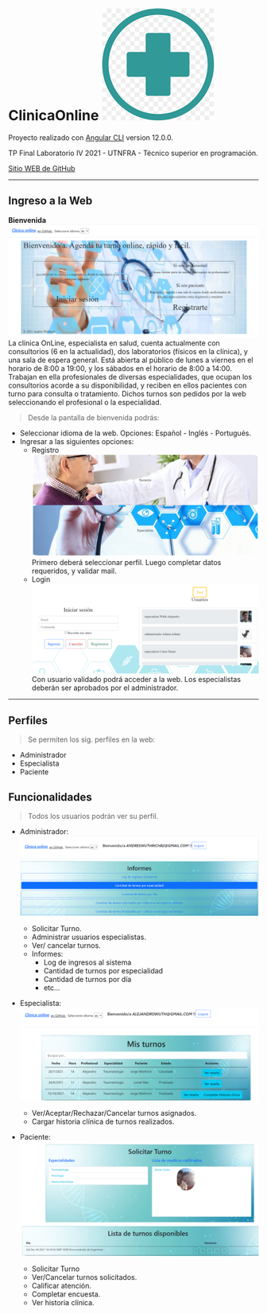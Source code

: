 # ClinicaOnline ![Logo](src/assets/imagenes/logo.png "Logo")

Proyecto realizado con [Angular CLI](https://github.com/angular/angular-cli) version 12.0.0.

TP Final Laboratorio IV 2021 - UTNFRA - Técnico superior en programación.

[Sitio WEB de GitHub](https://github.com/AndresWuthrich/clinicaonlineadw)

-----
## Ingreso a la Web 

**Bienvenida**
![Bienvenido](src/assets/imagenes/bienvenido2.png "Bienvenido")
La clínica OnLine, especialista en salud, cuenta actualmente con consultorios (6 en la actualidad), dos laboratorios (físicos en la clínica), y una sala de espera general. Está abierta al público de lunes a viernes en el horario de 8:00 a 19:00, y los sábados en el horario de 8:00 a 14:00. Trabajan en ella profesionales de diversas especialidades, que ocupan los consultorios acorde a su disponibilidad, y reciben en ellos pacientes con turno para consulta o tratamiento. Dichos turnos son pedidos por la web seleccionando el profesional o la especialidad.

>Desde la pantalla de bienvenida podrás:
* Seleccionar idioma de la web. Opciones: Español - Inglés - Portugués.
* Ingresar a las siguientes opciones:
    * Registro   
    ![Registro](src/assets/imagenes/registro.png "Registro")
    Primero deberá seleccionar perfil. Luego completar datos requeridos, y validar mail.    
    * Login
    ![Login](src/assets/imagenes/login.png "Login")
    Con usuario validado podrá acceder a la web. Los especialistas deberán ser aprobados por el administrador.


<!-- ![principal](http://octaviovillegas.github.io/CursoIngresoJS/img/principal.gif) -->
-----
## Perfiles 
>Se permiten los sig. perfiles en la web:
* Administrador
* Especialista
* Paciente

## Funcionalidades 
>Todos los usuarios podrán ver su perfil.

* Administrador:
    ![Informes](src/assets/imagenes/informes.png "Informes")
    * Solicitar Turno.
    * Administrar usuarios especialistas.
    * Ver/ cancelar turnos.
    * Informes:
        * Log de ingresos al sistema
        * Cantidad de turnos por especialidad
        * Cantidad de turnos por día
        * etc...      

* Especialista:
    ![Turnos](src/assets/imagenes/turnos.png "Turnos")
    * Ver/Aceptar/Rechazar/Cancelar turnos asignados.
    * Cargar historia clínica de turnos realizados.

* Paciente:
    ![Solicitar](src/assets/imagenes/solicitar.png "Solicitar")
    * Solicitar Turno
    * Ver/Cancelar turnos solicitados.
    * Calificar atención.
    * Completar encuesta.
    * Ver historia clínica. 
